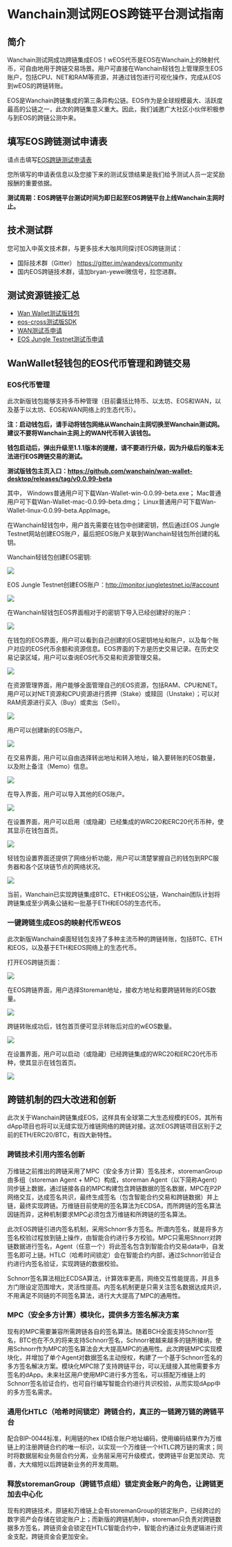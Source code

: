 # Wanchain测试网EOS跨链平台测试指南

## 简介

Wanchain测试网成功跨链集成EOS！wEOS代币是EOS在Wanchain上的映射代币，可自由地用于跨链交易场景。用户可直接在Wanchain轻钱包上管理原生EOS账户，包括CPU、NET和RAM等资源，并通过钱包进行可视化操作，完成从EOS到wEOS的跨链转账。
 
EOS是Wanchain跨链集成的第三条异构公链。EOS作为是全球规模最大、活跃度最高的公链之一，此次的跨链集意义重大。因此，我们诚邀广大社区小伙伴积极参与到EOS的跨链公测中来。

## 填写EOS跨链测试申请表

请点击填写[EOS跨链测试申请表](https://wj.qq.com/s2/5335901/8851)

您所填写的申请表信息以及您接下来的测试反馈结果是我们给予测试人员一定奖励报酬的重要依据。

**测试周期：EOS跨链平台测试时间为即日起至EOS跨链平台上线Wanchain主网时止。**

## 技术测试群

您可加入中英文技术群，与更多技术大咖共同探讨EOS跨链测试：

- 国际技术群（Gitter） https://gitter.im/wandevs/community
- 国内EOS跨链技术群，请加bryan-yewei微信号，拉您进群。

## 测试资源链接汇总

- [Wan Wallet测试版钱包](https://github.com/wanchain/wan-wallet-desktop/releases/tag/v0.0.99-beta)
- [eos-cross测试版SDK](https://github.com/wanchain/wanchain-js-sdk/tree/eos-cross)
- [WAN测试币申请](http://54.201.62.90/)
- [EOS Jungle Testnet测试币申请](http://monitor.jungletestnet.io/)

## WanWallet轻钱包的EOS代币管理和跨链交易

### EOS代币管理
 
此次新版钱包能够支持多币种管理（目前囊括比特币、以太坊、EOS和WAN，以及基于以太坊、EOS和WAN网络上的生态代币）。
 
**注：启动钱包后，请手动将钱包网络从Wanchain主网切换至Wanchain测试网。建议不要将Wanchain主网上的WAN代币转入该钱包。**

**钱包启动后，弹出升级至1.1.1版本的提醒，请不要进行升级，因为升级后的版本无法进行EOS跨链交易的测试。**

**测试版钱包主页入口：https://github.com/wanchain/wan-wallet-desktop/releases/tag/v0.0.99-beta**

其中，
Windows普通用户可下载Wan-Wallet-win-0.0.99-beta.exe；
Mac普通用户可下载Wan-Wallet-mac-0.0.99-beta.dmg；
Linux普通用户可下载Wan-Wallet-linux-0.0.99-beta.AppImage。

在Wanchain轻钱包中，用户首先需要在钱包中创建密钥，然后通过EOS Jungle Testnet网站创建EOS账户，最后把EOS账户关联到Wanchain轻钱包所创建的私钥。

Wanchain轻钱包创建EOS密钥:

![](https://www.wanchain.org/wp-content/uploads/2020/01/0102-12.png)

EOS Jungle Testnet创建EOS账户：http://monitor.jungletestnet.io/#account

![](https://www.wanchain.org/wp-content/uploads/2020/01/0102-13.png)

在Wanchain轻钱包EOS界面相对于的密钥下导入已经创建好的账户：

![](https://www.wanchain.org/wp-content/uploads/2020/01/0102-14.png)

在钱包的EOS界面，用户可以看到自己创建的EOS密钥地址和账户，以及每个账户对应的EOS代币余额和资源信息。EOS界面的下方是历史交易记录。在历史交易记录区域，用户可以查询EOS代币交易和资源管理交易。

![](https://www.wanchain.org/wp-content/uploads/2020/02/0102-02.png)
 
在资源管理界面，用户能够全面管理自己的EOS资源，包括RAM、CPU和NET。用户可以对NET资源和CPU资源进行质押（Stake）或赎回（Unstake）；可以对RAM资源进行买入（Buy）或卖出（Sell）。

![](https://www.wanchain.org/wp-content/uploads/2020/02/0102-03.png)
 
用户可以创建新的EOS账户。

![](https://www.wanchain.org/wp-content/uploads/2020/02/0102-04.png)

在交易界面，用户可以自由选择转出地址和转入地址，输入要转账的EOS数量，以及附上备注（Memo）信息。

![](https://www.wanchain.org/wp-content/uploads/2020/02/0102-05.png)

在导入界面，用户可以导入其他的EOS账户。
 
![](https://www.wanchain.org/wp-content/uploads/2020/02/0102-06.png)

在设置界面，用户可以启用（或隐藏）已经集成的WRC20和ERC20代币币种，使其显示在钱包首页。

![](https://www.wanchain.org/wp-content/uploads/2020/02/0102-07.png)

轻钱包设置界面还提供了网络分析功能，用户可以清楚掌握自己的钱包到RPC服务器和各个区块链节点的网络状况。

![](https://www.wanchain.org/wp-content/uploads/2020/02/0102-08.png)

当前，Wanchain已实现跨链集成BTC、ETH和EOS公链，Wanchain团队计划将跨链集成至少两条公链和一批基于ETH和EOS的生态代币。
 
### 一键跨链生成EOS的映射代币WEOS 
 
此次新版Wanchain桌面轻钱包支持了多种主流币种的跨链转账，包括BTC、ETH和EOS，以及基于ETH和EOS网络上的生态代币。

打开EOS跨链页面：

![](https://www.wanchain.org/wp-content/uploads/2020/01/0102-15.png)
 
在EOS跨链界面，用户选择Storeman地址，接收方地址和要跨链转账的EOS数量。

![](https://www.wanchain.org/wp-content/uploads/2020/02/0102-09.jpg)
 
跨链转账成功后，钱包首页便可显示转账后对应的wEOS数量。

![](https://www.wanchain.org/wp-content/uploads/2020/02/0102-10.png)
 
在设置界面，用户可以启动（或隐藏）已经跨链集成的WRC20和ERC20代币币种，使其显示在钱包首页。

![](https://www.wanchain.org/wp-content/uploads/2020/02/0102-11.png)

## 跨链机制的四大改进和创新
 
此次关于Wanchain跨链集成EOS，这样具有全球第二大生态规模的EOS，其所有dApp项目也将可以无缝实现万维链网络的跨链对接。这次EOS跨链项目区别于之前的ETH/ERC20/BTC，有四大新特性。
 
### 跨链技术引用内签名创新

万维链之前推出的跨链采用了MPC（安全多方计算）签名技术，storemanGroup由多组（storeman Agent + MPC）构成，storeman Agent（以下简称Agent）同步链上数据，通过链接各自的MPC构建包含跨链数据的签名数据，MPC在P2P网络交互，达成签名共识，最终生成签名（包含智能合约交易和跨链数据）并上链，最终实现跨链。万维链目前使用的签名算法为ECDSA，而所跨链的签名算法因链而异，这种机制要求MPC必须包含万维链和所跨链的签名算法。

此次EOS跨链引进内签名机制，采用Schnorr多方签名。所谓内签名，就是将多方签名校验过程放到链上操作，由智能合约进行多方校验。MPC只需用Shnorr对跨链数据进行签名，Agent（任意一个）将此签名包含到智能合约交易data中，自发签名即可上链。HTLC（哈希时间锁定）会在智能合约内部，通过Schnorr验证合约进行内签名验证，实现跨链的数据校验。

Schnorr签名算法相比ECDSA算法，计算效率更高，网络交互性能提高，并且多方门限设定范围增大，灵活性提高。内签名机制更是只需关注签名数据达成共识，不用满足不同链的不同签名算法，进行大大提高了MPC的通用性。
 
### MPC（安全多方计算）模块化，提供多方签名解决方案

现有的MPC需要兼容所需跨链各自的签名算法。随着BCH全面支持Schnorr签名，BTC也在不久的将来支持Schnorr签名，Schnorr被越来越多的链所接纳，使用Schnorr作为MPC的签名算法会大大提高MPC的通用性。此次跨链MPC实现模块化，并增加了单个Agent对数据签名主动授权，构建了一个基于Schnorr签名的多方签名解决方案。模块化MPC除了支持跨链平台，可以无缝接入其他需要多方签名的dApp。未来社区用户使用MPC进行多方签名，可以搭配万维链上的Schnorr签名验证合约，也可自行编写智能合约进行共识校验，从而实现dApp中的多方签名需求。
 
### 通用化HTLC（哈希时间锁定）跨链合约，真正的一链跨万链的跨链平台

配合BIP-0044标准，利用链的hex ID结合账户地址编码，使用编码结果作为万维链上的注册跨链合约的唯一标识，以实现一个万维链一个HTLC跨万链的需求；同时将数据层和业务层合约分离，业务层采用可升级模式，使跨链平台更加灵动、完善，大大缩短以后跨链新业务的开发周期。
 
### 释放storemanGroup（跨链节点组）锁定资金账户的角色，让跨链更加去中心化

现有的跨链技术，原链和万维链上会有storemanGroup的锁定账户，已经跨过的数字资产会存储在锁定账户上；而新版的跨链机制中，storeman只负责对跨链数据多方签名，跨链资金会锁定在HTLC智能合约中，智能合约通过业务逻辑进行资金支配，跨链资金会更加安全。

